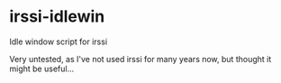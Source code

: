 # irssi-idlewin
Idle window script for irssi

Very untested, as I've not used irssi for many years now, but thought it might be useful...
